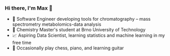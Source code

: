 ### Hi there, I'm Max 👋

- 🤖 Software Engineer developing tools for chromatography &ndash; mass spectrometry metabolomics-data analysis
- 🧪 Chemistry Master's student at Brno University of Technology
- 📈 Aspiring Data Scientist, learning statistics and machine learning in my free time
- 🎹 Occasionally play chess, piano, and learning guitar

<!--
**maximskorik/maximskorik** is a ✨ _special_ ✨ repository because its `README.md` (this file) appears on your GitHub profile.

Here are some ideas to get you started:

- 🔭 I’m currently working on ...
- 🌱 I’m currently learning ...
- 👯 I’m looking to collaborate on ...
- 🤔 I’m looking for help with ...
- 💬 Ask me about ...
- 📫 How to reach me: ...
- 😄 Pronouns: ...
- ⚡ Fun fact: ...
-->
